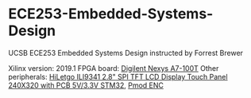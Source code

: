 # ECE253-Embedded-Systems-Design
UCSB ECE253 Embedded Systems Design instructed by Forrest Brewer

Xilinx version: 2019.1
FPGA board: [Digilent Nexys A7-100T](https://digilent.com/shop/nexys-a7-fpga-trainer-board-recommended-for-ece-curriculum/)
Other peripherals: [HiLetgo ILI9341 2.8" SPI TFT LCD Display Touch Panel 240X320 with PCB 5V/3.3V STM32](https://www.amazon.com/dp/B073R7BH1B?psc=1&ref=ppx_yo2_dt_b_product_details), [Pmod ENC](https://digilent.com/shop/pmod-enc-rotary-encoder/)
